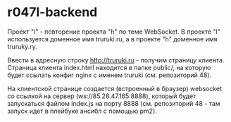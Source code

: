 # r047l-backend
Проект "l" - повторение проекта "h" по теме WebSocket. В  проекте "l" используется доменное имя truruki.ru, а в проекте "h" доменное имя truruky.ry.

Ввести в адресную строку http://truruki.ru - получим страницу клиента.
Страница клиента index.html находится в папке public/, на которую будет ссылать конфиг nginx с именем truruki (см. репозиторий 48).

На клиентской странице создается (встроенный в браузер) websocket со ссылкой на сервер (ws://85.28.47.165:8888), который будет запускаться файлом index.js на порту 8888 (см. репозиторий 48 - там запуск идет в плейбуке ансибл с помощью pm2). 